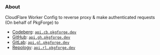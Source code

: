 ### About
CloudFlare Worker Config to reverse proxy & make authenticated requests (On behalf of PkgForge) to
- [Codeberg](https://github.com/pkgforge-dev/reverse-proxies/tree/main/api.cb.pkgforge.dev): [`api.cb.pkgforge.dev`](https://api.cb.pkgforge.dev/)
- [GitHub](https://github.com/pkgforge-dev/reverse-proxies/tree/main/api.gh.pkgforge.dev): [`api.gh.pkgforge.dev`](https://api.gh.pkgforge.dev/)
- [GitLab](https://github.com/pkgforge-dev/reverse-proxies/tree/main/api.gl.pkgforge.dev): [`api.gl.pkgforge.dev`](https://api.gl.pkgforge.dev/)
- [Repology](https://github.com/pkgforge-dev/reverse-proxies/tree/main/api.rl.pkgforge.dev): [`api.rl.pkgforge.dev`](https://api.rl.pkgforge.dev/)
